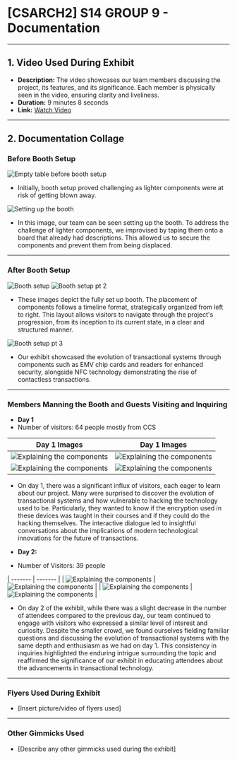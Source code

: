 # [CSARCH2] S14 GROUP 9 - Documentation

---

## 1. Video Used During Exhibit

- **Description:** The video showcases our team members discussing the project, its features, and its significance. Each member is physically seen in the video, ensuring clarity and liveliness.
- **Duration:** 9 minutes 8 seconds
- **Link:** [Watch Video](https://drive.google.com/file/d/1PCFQrm5ZYI2iGayL8F9vaor8D9sp4B2x/view?fbclid=IwAR2hudFNGj1Zduprxt5LHdu8Dpo1WgOF0ZTATeIxyJ0ZNgmOKzPAqYtta8s)
  
---

## 2. Documentation Collage

### Before Booth Setup
![Empty table before booth setup](setup1.jpg)
- Initially, booth setup proved challenging as lighter components were at risk of getting blown away.

![Setting up the booth](setup2.jpg)
- In this image, our team can be seen setting up the booth. To address the challenge of lighter components, we improvised by taping them onto a board that already had descriptions. This allowed us to secure the components and prevent them from being displaced.

---

### After Booth Setup
![Booth setup](setup3.jpg)
![Booth setup pt 2](setup5.jpg)
- These images depict the fully set up booth. The placement of components follows a timeline format, strategically organized from left to right. This layout allows visitors to navigate through the project's progression, from its inception to its current state, in a clear and structured manner.

![Booth setup pt 3](setup4.jpg)
- Our exhibit showcased the evolution of transactional systems through components such as EMV chip cards and readers for enhanced security, alongside NFC technology demonstrating the rise of contactless transactions.

---

### Members Manning the Booth and Guests Visiting and Inquiring
- **Day 1**
- Number of visitors: 64 people mostly from CCS


| Day 1 Images | Day 1 Images |
| ------- | ------- |
| ![Explaining the components](man3d1.jpg) | ![Explaining the components](man5d1.jpg) |
| ![Explaining the components](man6d1.jpg) | ![Explaining the components](man7d1.jpg) |

- On day 1, there was a significant influx of visitors, each eager to learn about our project. Many were surprised to discover the evolution of transactional systems and how vulnerable to hacking the technology used to be. Particularly, they wanted to know if the encryption used in these devices was taught in their courses and if they could do the hacking themselves. The interactive dialogue led to insightful conversations about the implications of modern technological innovations for the future of transactions.

  
- **Day 2:**
- Number of Visitors: 39 people

| ------- | ------- |
| ![Explaining the components](man1d2.jpg) | ![Explaining the components](man4d2.jpg) |
| ![Explaining the components](man2d2.jpg) | ![Explaining the components](man8d2.jpg) |
- On day 2 of the exhibit, while there was a slight decrease in the number of attendees compared to the previous day, our team continued to engage with visitors who expressed a similar level of interest and curiosity. Despite the smaller crowd, we found ourselves fielding familiar questions and discussing the evolution of transactional systems with the same depth and enthusiasm as we had on day 1. This consistency in inquiries highlighted the enduring intrigue surrounding the topic and reaffirmed the significance of our exhibit in educating attendees about the advancements in transactional technology.


---

### Flyers Used During Exhibit
- [Insert picture/video of flyers used]

---

### Other Gimmicks Used
- [Describe any other gimmicks used during the exhibit]
